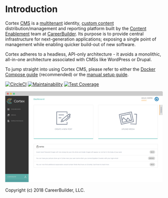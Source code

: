 # Introduction

Cortex [CMS](glossary.md#cms) is a [multitenant](https://en.wikipedia.org/wiki/Multitenancy) identity, [custom content](glossary.md#custom-content-cms) distribution/management and reporting platform built by the [Content Enablement](https://github.com/cb-talent-development) team at [CareerBuilder](https://github.com/careerbuilder). Its purpose is to provide central infrastructure for next-generation applications; exposing a single point of management while enabling quicker build-out of new software.

Cortex adheres to a headless, API-only architecture - it avoids a monolithic, all-in-one architecture associated with CMSs like WordPress or Drupal.

To jump straight into using Cortex CMS, please refer to either the [Docker Compose guide](basics/setup/docker-compose.md) \(recommended\) or the [manual setup guide](basics/setup/manual-setup.md).

[![CircleCI](https://circleci.com/gh/cortex-cms/cortex.svg?style=svg)](https://circleci.com/gh/cortex-cms/cortex) [![Maintainability](https://api.codeclimate.com/v1/badges/8c8b8b9137fa9f019aa5/maintainability)](https://codeclimate.com/github/cortex-cms/cortex/maintainability) [![Test Coverage](https://api.codeclimate.com/v1/badges/8c8b8b9137fa9f019aa5/test_coverage)](https://codeclimate.com/github/cortex-cms/cortex/test_coverage)

![](.gitbook/assets/cortex-example-screenshot.png)

Copyright \(c\) 2018 CareerBuilder, LLC.

